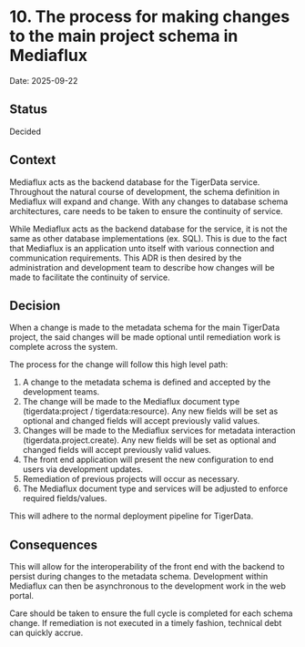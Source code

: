 # 10. The process for making changes to the main project schema in Mediaflux

Date: 2025-09-22

## Status

Decided

## Context

Mediaflux acts as the backend database for the TigerData service. Throughout the natural course of development, the schema definition in Mediaflux will expand and change. With any changes to database schema architectures, care needs to be taken to ensure the continuity of service.

While Mediaflux acts as the backend database for the service, it is not the same as other database implementations (ex. SQL). This is due to the fact that Mediaflux is an application unto itself with various connection and communication requirements. This ADR is then desired by the administration and development team to describe how changes will be made to facilitate the continuity of service.

## Decision

When a change is made to the metadata schema for the main TigerData project, the said changes will be made optional until remediation work is complete across the system.

The process for the change will follow this high level path:

1. A change to the metadata schema is defined and accepted by the development teams.
2. The change will be made to the Mediaflux document type (tigerdata:project / tigerdata:resource). Any new fields will be set as optional and changed fields will accept previously valid values.
3. Changes will be made to the Mediaflux services for metadata interaction (tigerdata.project.create). Any new fields will be set as optional and changed fields will accept previously valid values.
4. The front end application will present the new configuration to end users via development updates.
5. Remediation of previous projects will occur as necessary.
6. The Mediaflux document type and services will be adjusted to enforce required fields/values.

This will adhere to the normal deployment pipeline for TigerData.

## Consequences

This will allow for the interoperability of the front end with the backend to persist during changes to the metadata schema. Development within Mediaflux can then be asynchronous to the development work in the web portal.

Care should be taken to ensure the full cycle is completed for each schema change. If remediation is not executed in a timely fashion, technical debt can quickly accrue.
